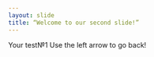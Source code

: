 ```yaml
---
layout: slide
title: “Welcome to our second slide!”
---
```

Your test№1
Use the left arrow to go back!
